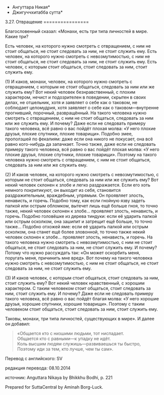 * Ангуттара Никая*
* Джигуччхитабба сутта*

3\.27\. Отвращение
\=\=\=\=\=\=\=\=\=\=\=\=\=\=\=\=

Благословенный сказал: «Монахи, есть три типа личностей в мире\. Какие три?

Есть человек, на которого нужно смотреть с отвращением, с ним не стоит общаться, не стоит следовать за ним, не стоит служить ему\. Есть человек, на которого нужно смотреть с невозмутимостью, с ним не стоит общаться, не стоит следовать за ним, не стоит служить ему\. Есть человек, с которым стоит общаться, стоит следовать за ним, стоит служить ему\.

\(1\) И каков, монахи, человек, на которого нужно смотреть с отвращением, с которым не стоит общаться, следовать за ним или же служить ему? Вот некий человек безнравственный, с плохим характером, нечист и подозрителен в поведении, скрытен в своих делах, не отшельник, хотя и заявляет о себе как о таковом, не соблюдает целомудрия, хотя заявляет о себе как о таковом—внутренне прогнивший, порочный, развращённый\. На такого человека нужно смотреть с отвращением, с ним не стоит общаться, следовать за ним или же служить ему\. И почему? Даже если не следовать примеру такого человека, всё равно о вас пойдёт плохая молва: «У него плохие друзья, плохие спутники, плохие товарищи»\. Подобно змее, проползшей по фекалиям: даже если она никого не покусает, она всё равно кого\-нибудь да запачкает\. Точно также, даже если не следовать примеру такого человека, всё равно о вас пойдёт плохая молва: «У него плохие друзья, плохие спутники, плохие товарищи»\. Поэтому на такого человека нужно смотреть с отвращением, с ним не стоит общаться, следовать за ним или же служить ему\.

\(2\) И каков человек, на которого нужно смотреть с невозмутимостью, с которым не стоит общаться, следовать за ним или же служить ему? Вот некий человек склонен к злобе и легко раздражается\. Если его хоть немного покритикуют, он выходит из себя, становится раздражительным, враждебным, упрямым\. Он проявляет злость, ненависть, и горечь\. Подобно тому, как если гнойную язву задеть палкой или острым обломком, вытечет лишь ещё больше гноя, то точно также, некий человек склонен к злобе… проявляет злость, ненависть, и горечь\. Подобно головёшке из дерева тиндуки: если её ударить палкой или острым осколком, она зашипит и затрещит ещё больше, то точно также… Подобно отхожей яме: если её ударить палкой или острым осколком, она станет ещё более зловонной, то точно также некий человек склонен к злобе… проявляет злость, ненависть, и горечь\. На такого человека нужно смотреть с невозмутимостью, с ним не стоит общаться, не стоит следовать за ним, не стоит служить ему\. И почему? Потому что нужно рассуждать так: «Он может оскорбить меня, поругать меня, причинить мне вред»\. Вот почему на такого человека нужно смотреть с невозмутимостью, с ним не стоит общаться, не стоит следовать за ним, не стоит служить ему\.

\(3\) И каков человек, с которым стоит общаться, стоит следовать за ним, стоит служить ему? Вот некий человек нравственный, с хорошим характером\. С таким человеком стоит общаться, стоит следовать за ним, стоит служить ему\. И почему? Даже если не следовать примеру такого человека, всё равно о вас пойдёт благая молва: «У него хорошие друзья, хорошие спутники, хорошие товарищи»\. Поэтому с таким человеком стоит общаться, стоит следовать за ним, стоит служить ему\.

Таковы, монахи, три типа личностей, существующих в мире»\. И далее он добавил:

> «Общается кто с низшими людьми, тот ниспадает\.  
> Общается кто с равными—к упадку не идёт\.  
> Коль высшим людям служишь—развиваешься ты быстро,  
> Поэтому иди за тем, кто лучше, чем ты сам»\.

Перевод с английского: SV

редакция перевода: 08\.10\.2014

источник: Anguttara Nikaya by Bhikkhu Bodhi, p\. 221

Prepared for SuttaCentral by Aminah Borg\-Luck\.